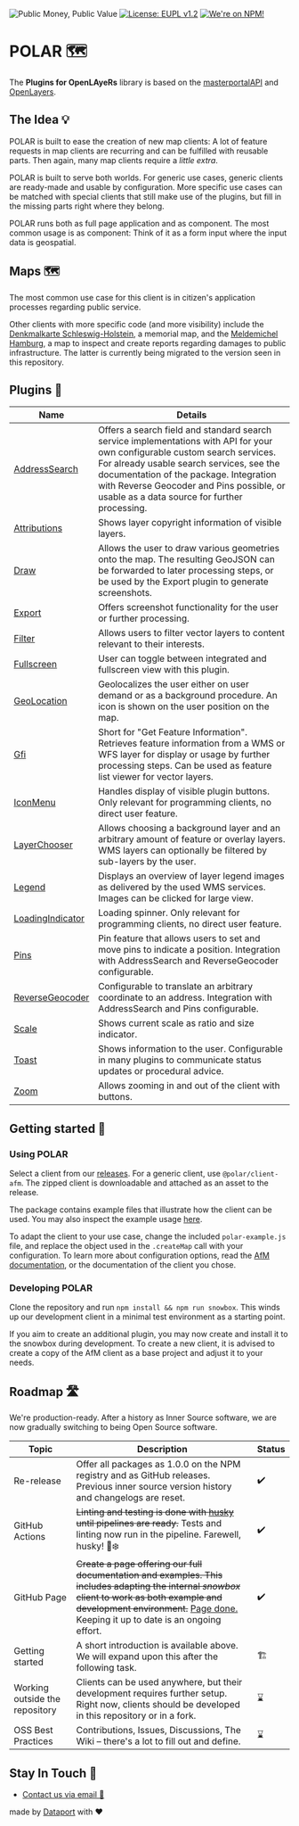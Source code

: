 ![Public Money, Public Value](https://img.shields.io/badge/Public%20Money-Public%20Value-red)
[![License: EUPL v1.2](https://img.shields.io/badge/License-EUPL%20v1.2-blue)](https://joinup.ec.europa.eu/collection/eupl/eupl-text-eupl-12)
[![We're on NPM!](https://img.shields.io/badge/npm-%F0%9F%9A%80-green)](https://www.npmjs.com/search?q=%40polar)

# POLAR 🗺️

The **Plugins for OpenLAyeRs** library is based on the [masterportalAPI](https://bitbucket.org/geowerkstatt-hamburg/masterportalapi) and [OpenLayers](https://openlayers.org/).

## The Idea 💡

POLAR is built to ease the creation of new map clients: A lot of feature requests in map clients are recurring and can be fulfilled with reusable parts. Then again, many map clients require a _little extra_.

POLAR is built to serve both worlds. For generic use cases, generic clients are ready-made and usable by configuration. More specific use cases can be matched with special clients that still make use of the plugins, but fill in the missing parts right where they belong.

POLAR runs both as full page application and as component. The most common usage is as component: Think of it as a form input where the input data is geospatial.

## Maps 🗺️

The most common use case for this client is in citizen's application processes regarding public service.

Other clients with more specific code (and more visibility) include the [Denkmalkarte Schleswig-Holstein](https://efi2.schleswig-holstein.de/dish/dish_client/index.html), a memorial map, and the [Meldemichel Hamburg](https://static.hamburg.de/kartenclient/prod/), a map to inspect and create reports regarding damages to public infrastructure. The latter is currently being migrated to the version seen in this repository.

## Plugins 🧩

|Name|Details|
|-|-|
|[AddressSearch](https://github.com/Dataport/polar/tree/main/packages/plugins/AddressSearch)|Offers a search field and standard search service implementations with API for your own configurable custom search services. For already usable search services, see the documentation of the package. Integration with Reverse Geocoder and Pins possible, or usable as a data source for further processing.|
|[Attributions](https://github.com/Dataport/polar/tree/main/packages/plugins/Attributions)|Shows layer copyright information of visible layers.|
|[Draw](https://github.com/Dataport/polar/tree/main/packages/plugins/Draw)|Allows the user to draw various geometries onto the map. The resulting GeoJSON can be forwarded to later processing steps, or be used by the Export plugin to generate screenshots.|
|[Export](https://github.com/Dataport/polar/tree/main/packages/plugins/Export)|Offers screenshot functionality for the user or further processing.|
|[Filter](https://github.com/Dataport/polar/tree/main/packages/plugins/Filter)|Allows users to filter vector layers to content relevant to their interests.|
|[Fullscreen](https://github.com/Dataport/polar/tree/main/packages/plugins/Fullscreen)|User can toggle between integrated and fullscreen view with this plugin.|
|[GeoLocation](https://github.com/Dataport/polar/tree/main/packages/plugins/GeoLocation)|Geolocalizes the user either on user demand or as a background procedure. An icon is shown on the user position on the map.|
|[Gfi](https://github.com/Dataport/polar/tree/main/packages/plugins/Gfi)|Short for "Get Feature Information". Retrieves feature information from a WMS or WFS layer for display or usage by further processing steps. Can be used as feature list viewer for vector layers.|
|[IconMenu](https://github.com/Dataport/polar/tree/main/packages/plugins/IconMenu)|Handles display of visible plugin buttons. Only relevant for programming clients, no direct user feature.|
|[LayerChooser](https://github.com/Dataport/polar/tree/main/packages/plugins/LayerChooser)|Allows choosing a background layer and an arbitrary amount of feature or overlay layers. WMS layers can optionally be filtered by sub-layers by the user.|
|[Legend](https://github.com/Dataport/polar/tree/main/packages/plugins/Legend)|Displays an overview of layer legend images as delivered by the used WMS services. Images can be clicked for large view.|
|[LoadingIndicator](https://github.com/Dataport/polar/tree/main/packages/plugins/LoadingIndicator)|Loading spinner. Only relevant for programming clients, no direct user feature.|
|[Pins](https://github.com/Dataport/polar/tree/main/packages/plugins/Pins)|Pin feature that allows users to set and move pins to indicate a position. Integration with AddressSearch and ReverseGeocoder configurable.|
|[ReverseGeocoder](https://github.com/Dataport/polar/tree/main/packages/plugins/ReverseGeocoder)|Configurable to translate an arbitrary coordinate to an address. Integration with AddressSearch and Pins configurable.|
|[Scale](https://github.com/Dataport/polar/tree/main/packages/plugins/Scale)|Shows current scale as ratio and size indicator.|
|[Toast](https://github.com/Dataport/polar/tree/main/packages/plugins/Toast)|Shows information to the user. Configurable in many plugins to communicate status updates or procedural advice.|
|[Zoom](https://github.com/Dataport/polar/tree/main/packages/plugins/Zoom)|Allows zooming in and out of the client with buttons.|

## Getting started 🚀

### Using POLAR

Select a client from our [releases](https://github.com/Dataport/polar/releases). For a generic client, use `@polar/client-afm`. The zipped client is downloadable and attached as an asset to the release.

The package contains example files that illustrate how the client can be used. You may also inspect the example usage [here](https://github.com/Dataport/polar/tree/main/packages/clients/afm/example).

To adapt the client to your use case, change the included `polar-example.js` file, and replace the object used in the `.createMap` call with your configuration. To learn more about configuration options, read the [AfM documentation](https://dataport.github.io/polar/docs/afm/client-afm.html), or the documentation of the client you chose.

### Developing POLAR

Clone the repository and run `npm install && npm run snowbox`. This winds up our development client in a minimal test environment as a starting point.

If you aim to create an additional plugin, you may now create and install it to the snowbox during development. To create a new client, it is advised to create a copy of the AfM client as a base project and adjust it to your needs.

## Roadmap 🛣️

We're production-ready. After a history as Inner Source software, we are now gradually switching to being Open Source software.

| Topic                          | Description                                                                                                                                                                                                                            | Status |
| ------------------------------ | ------------------------------------------------------------------------------------------------------------------------------------------------------------------------------------------------------------------------------- | ------ |
| Re-release                     | Offer all packages as 1.0.0 on the NPM registry and as GitHub releases. Previous inner source version history and changelogs are reset.                                                                                         | ✔️     |
| GitHub Actions                 | ~~Linting and testing is done with [husky](https://github.com/typicode/husky) until pipelines are ready.~~ Tests and linting now run in the pipeline. Farewell, husky! 🐺❄️                                                     | ✔️     |
| GitHub Page                    | ~~Create a page offering our full documentation and examples. This includes adapting the internal _snowbox_ client to work as both example and development environment.~~ [Page done.](https://dataport.github.io/polar/) Keeping it up to date is an ongoing effort. | ✔️     |
| Getting started                | A short introduction is available above. We will expand upon this after the following task.                                                                                                                                                                                | 🏗️     |
| Working outside the repository | Clients can be used anywhere, but their development requires further setup. Right now, clients should be developed in this repository or in a fork.                                                                             | ⌛     |
| OSS Best Practices             | Contributions, Issues, Discussions, The Wiki – there's a lot to fill out and define.                                                                                                                                            | ⌛     |

## Stay In Touch 💬

- [Contact us via email 📧](mailto:dataportpolarsupport@dataport.de)

made by [Dataport](https://www.dataport.de/) with ❤️

